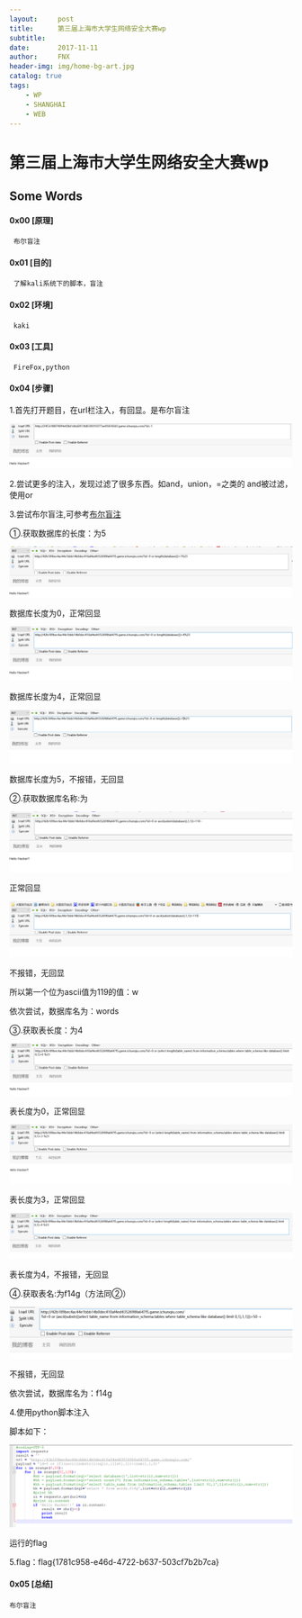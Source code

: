 ```yaml
---
layout:     post
title:      第三届上海市大学生网络安全大赛wp
subtitle:   
date:       2017-11-11
author:     FNX
header-img: img/home-bg-art.jpg
catalog: true
tags:
    - WP
    - SHANGHAI
    - WEB
---
```


# 第三届上海市大学生网络安全大赛wp

## Some Words

#### 0x00 [原理]

     布尔盲注
#### 0x01 [目的]

     了解kali系统下的脚本，盲注
#### 0x02 [环境]

     kaki
#### 0x03 [工具]

     FireFox,python
#### 0x04 [步骤]

1.首先打开题目，在url栏注入，有回显。是布尔盲注

![](/img/words_1.png)

2.尝试更多的注入，发现过滤了很多东西。如and，union，=之类的
  and被过滤，使用or

3.尝试布尔盲注,可参考[布尔盲注](http://blog.csdn.net/squeen_/article/details/52767887)

  ①.获取数据库的长度：为5
  
  ![](/img/words_2.png)
  
  数据库长度为0，正常回显
  
  ![](/img/words_3.png)
  
  数据库长度为4，正常回显
  
  ![](/img/words_4.png)
  
  数据库长度为5，不报错，无回显
  
  ②.获取数据库名称:为
  
  ![](/img/words_5.png)
  
  正常回显</br>
  
  ![](/img/words_6.png)
  
  不报错，无回显
  
  所以第一个位为ascii值为119的值：w
  
  依次尝试，数据库名为：words
  
  ③.获取表长度：为4
  
  ![](/img/words_7.png)
  
  表长度为0，正常回显
  
  ![](/img/words_8.png)
  
  表长度为3，正常回显
  
  ![](/img/words_9.png)
  
  表长度为4，不报错，无回显
  
  ④.获取表名:为f14g（方法同②）
  
  ![](/img/words_10.png)
  
  不报错，无回显
  
  依次尝试，数据库名为：f14g

4.使用python脚本注入

 脚本如下：
 
 ![](/img/words_11.png)
 
 运行的flag

5.flag：flag{1781c958-e46d-4722-b637-503cf7b2b7ca}


#### 0x05 [总结]
    布尔盲注



